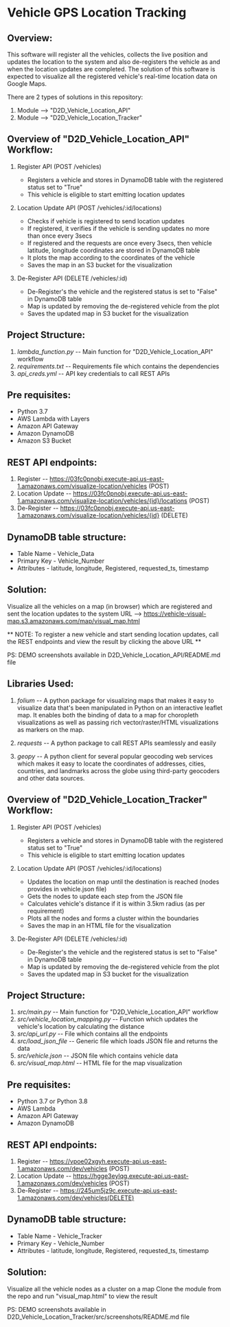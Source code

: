 # Vehicle GPS Location Tracking

Overview:
------------------------------------------------------------------------------------

This software will register all the vehicles, collects the live position and updates the location to the system and also de-registers the vehicle as and when the location updates are completed. The solution of this software is expected to visualize all the registered vehicle's real-time location data on Google Maps.

There are 2 types of solutions in this repository:
1. Module --> "D2D_Vehicle_Location_API"
2. Module --> "D2D_Vehicle_Location_Tracker"

Overview of "D2D_Vehicle_Location_API" Workflow:
------------------------------------------------------------------------------------

1. Register API (POST /vehicles)
    * Registers a vehicle and stores in DynamoDB table with the registered status set to "True"
    * This vehicle is eligible to start emitting location updates
    
2. Location Update API (POST /vehicles/:id/locations)
    * Checks if vehicle is registered to send location updates
    * If registered, it verifies if the vehicle is sending updates no more than once every 3secs
    * If registered and the requests are once every 3secs, then vehicle latitude, longitude coordinates are stored in DynamoDB table
    * It plots the map according to the coordinates of the vehicle
    * Saves the map in an S3 bucket for the visualization
    
3. De-Register API (DELETE /vehicles/:id)
    * De-Register's the vehicle and the registered status is set to "False" in DynamoDB table
    * Map is updated by removing the de-registered vehicle from the plot
    * Saves the updated map in S3 bucket for the visualization
    
    
Project Structure:
--------------------------------------------------------------------------------------

1. _lambda_function.py_ -- Main function for "D2D_Vehicle_Location_API" workflow
2. _requirements.txt_ -- Requirements file which contains the dependencies
3. _api_creds.yml_ -- API key credentials to call REST APIs


Pre requisites:
---------------------------------------------------------------------------------------

* Python 3.7
* AWS Lambda with Layers
* Amazon API Gateway
* Amazon DynamoDB
* Amazon S3 Bucket

REST API endpoints:
---------------------------------------------------------------------------------------

1. Register -- https://03fc0pnobj.execute-api.us-east-1.amazonaws.com/visualize-location/vehicles (POST)
2. Location Update -- https://03fc0pnobj.execute-api.us-east-1.amazonaws.com/visualize-location/vehicles/{id}/locations (POST)
3. De-Register -- https://03fc0pnobj.execute-api.us-east-1.amazonaws.com/visualize-location/vehicles/{id} (DELETE)
  
  
DynamoDB table structure:
---------------------------------------------------------------------------------------

* Table Name - Vehicle_Data
* Primary Key - Vehicle_Number
* Attributes - latitude, longitude, Registered, requested_ts, timestamp


Solution:
---------------------------------------------------------------------------------------

Visualize all the vehicles on a map (in browser) which are registered and sent the location updates to the system
URL --> https://vehicle-visual-map.s3.amazonaws.com/map/visual_map.html

** NOTE: To register a new vehicle and start sending location updates, call the REST endpoints and view the result by clicking the above URL **

PS: DEMO screenshots available in D2D_Vehicle_Location_API/README.md file


Libraries Used:
---------------------------------------------------------------------------------------

1. _folium_ -- A python package for visualizing maps that makes it easy to visualize data that's been manipulated in Python on an interactive leaflet map. It enables both the binding of data to a map for choropleth visualizations as well as passing rich vector/raster/HTML visualizations as markers on the map.

2. _requests_ -- A python package to call REST APIs seamlessly and easily

3. _geopy_ -- A python client for several popular geocoding web services which makes it easy to locate the coordinates of addresses, cities, countries, and landmarks across the globe using third-party geocoders and other data sources.


Overview of "D2D_Vehicle_Location_Tracker" Workflow:
------------------------------------------------------------------------------------

1. Register API (POST /vehicles)
    * Registers a vehicle and stores in DynamoDB table with the registered status set to "True"
    * This vehicle is eligible to start emitting location updates
    
2. Location Update API (POST /vehicles/:id/locations)
    * Updates the location on map until the destination is reached (nodes provides in vehicle.json file)
    * Gets the nodes to update each step from the JSON file
    * Calculates vehicle's distance if it is within 3.5km radius (as per requirement)
    * Plots all the nodes and forms a cluster within the boundaries
    * Saves the map in an HTML file for the visualization
    
3. De-Register API (DELETE /vehicles/:id)
    * De-Register's the vehicle and the registered status is set to "False" in DynamoDB table
    * Map is updated by removing the de-registered vehicle from the plot
    * Saves the updated map in S3 bucket for the visualization
    
    
Project Structure:
--------------------------------------------------------------------------------------

1. _src/main.py_ -- Main function for "D2D_Vehicle_Location_API" workflow
2. _src/vehicle_location_mapping.py_ -- Function which updates the vehicle's location by calculating the distance
3. _src/api_url.py_ -- File which contains all the endpoints
4. _src/load_json_file_ -- Generic file which loads JSON file and returns the data
5. _src/vehicle.json_ -- JSON file which contains vehicle data
6. _src/visual_map.html_ -- HTML file for the map visualization


Pre requisites:
---------------------------------------------------------------------------------------

* Python 3.7 or Python 3.8
* AWS Lambda
* Amazon API Gateway
* Amazon DynamoDB

REST API endpoints:
---------------------------------------------------------------------------------------

1. Register -- https://vpoe02xgyh.execute-api.us-east-1.amazonaws.com/dev/vehicles (POST)
2. Location Update -- https://hgge3eylqg.execute-api.us-east-1.amazonaws.com/dev/vehicles (POST)
3. De-Register -- https://245um5jz9c.execute-api.us-east-1.amazonaws.com/dev/vehicles(DELETE)
  
  
DynamoDB table structure:
---------------------------------------------------------------------------------------

* Table Name - Vehicle_Tracker
* Primary Key - Vehicle_Number
* Attributes - latitude, longitude, Registered, requested_ts, timestamp


Solution:
---------------------------------------------------------------------------------------

Visualize all the vehicle nodes as a cluster on a map
Clone the module from the repo and run "visual_map.html" to view the result

PS: DEMO screenshots available in D2D_Vehicle_Location_Tracker/src/screenshots/README.md file
